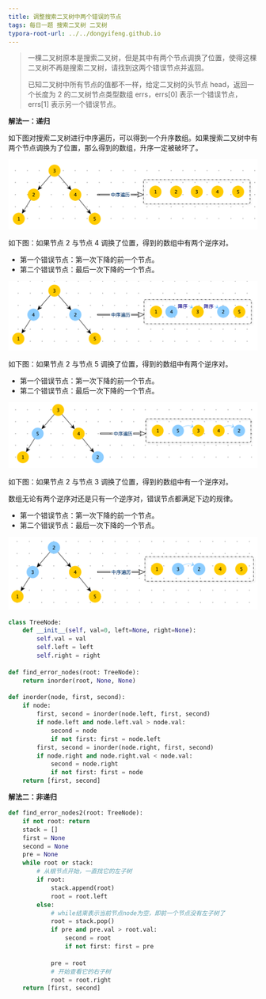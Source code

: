 ```yaml
---
title: 调整搜索二叉树中两个错误的节点
tags: 每日一题 搜索二叉树 二叉树
typora-root-url: ../../dongyifeng.github.io
---
```


> 一棵二叉树原本是搜索二叉树，但是其中有两个节点调换了位置，使得这棵二叉树不再是搜索二叉树，请找到这两个错误节点并返回。
>
> 已知二叉树中所有节点的值都不一样，给定二叉树的头节点 head，返回一个长度为 2 的二叉树节点类型数组 errs，errs[0] 表示一个错误节点，errs[1] 表示另一个错误节点。



**解法一：递归**

如下图对搜索二叉树进行中序遍历，可以得到一个升序数组。如果搜索二叉树中有两个节点调换为了位置，那么得到的数组，升序一定被破坏了。

![](/images/assets/screenshot-20221116-222539.png)



如下图：如果节点 2 与节点 4 调换了位置，得到的数组中有两个逆序对。

- 第一个错误节点：第一次下降的前一个节点。
- 第二个错误节点：最后一次下降的一个节点。

![](/images/assets/screenshot-20221116-230032.png)



如下图：如果节点 2 与节点 5 调换了位置，得到的数组中有两个逆序对。

- 第一个错误节点：第一次下降的前一个节点。
- 第二个错误节点：最后一次下降的一个节点。

![](/images/assets/screenshot-20221116-230102.png)



如下图：如果节点 2 与节点 3 调换了位置，得到的数组中有一个逆序对。

数组无论有两个逆序对还是只有一个逆序对，错误节点都满足下边的规律。

- 第一个错误节点：第一次下降的前一个节点。
- 第二个错误节点：最后一次下降的一个节点。

![](/images/assets/screenshot-20221116-230117.png)

```python
class TreeNode:
    def __init__(self, val=0, left=None, right=None):
        self.val = val
        self.left = left
        self.right = right

def find_error_nodes(root: TreeNode):
    return inorder(root, None, None)

def inorder(node, first, second):
    if node:
        first, second = inorder(node.left, first, second)
        if node.left and node.left.val > node.val:
            second = node
            if not first: first = node.left
        first, second = inorder(node.right, first, second)
        if node.right and node.right.val < node.val:
            second = node.right
            if not first: first = node
    return [first, second]
```



**解法二：非递归**

```python
def find_error_nodes2(root: TreeNode):
    if not root: return
    stack = []
    first = None
    second = None
    pre = None
    while root or stack:
        # 从根节点开始，一直找它的左子树
        if root:
            stack.append(root)
            root = root.left
        else:
            # while结束表示当前节点node为空，即前一个节点没有左子树了
            root = stack.pop()
            if pre and pre.val > root.val:
                second = root
                if not first: first = pre

            pre = root
            # 开始查看它的右子树
            root = root.right
    return [first, second]
```



